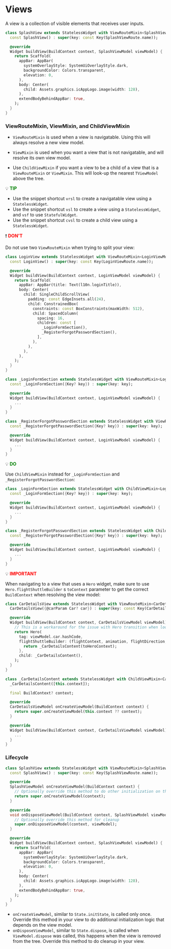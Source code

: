 # Views

A view is a collection of visible elements that receives user inputs.

```dart
class SplashView extends StatelessWidget with ViewRouteMixin<SplashViewModel> {
  const SplashView() : super(key: const Key(SplashViewRoute.name));

  @override
  Widget buildView(BuildContext context, SplashViewModel viewModel) {
    return Scaffold(
      appBar: AppBar(
        systemOverlayStyle: SystemUiOverlayStyle.dark,
        backgroundColor: Colors.transparent,
        elevation: 0,
      ),
      body: Center(
        child: Assets.graphics.icAppLogo.image(width: 128),
      ),
      extendBodyBehindAppBar: true,
    );
  }
}
```

### ViewRouteMixin, ViewMixin, and ChildViewMixin

- `ViewRouteMixin` is used when a view is navigatable. Using this will always resolve a new view model.

- `ViewMixin` is used when you want a view that is not navigatable, and will resolve its own view model.

- Use `ChildViewMixin` if you want a view to be a child of a view that is a `ViewRouteMixin` or `ViewMixin`. This will look-up the nearest `TViewModel` above the tree.

:bulb: **<span style="color: green">TIP</span>**

- Use the snippet shortcut `vrsl` to create a navigatable view using a `StatelessWidget`. 
- Use the snippet shortcut `vsl` to create a view using a `StatelessWidget`, and `vsf` to use `StatefulWidget`.
- Use the snippet shortcut `cvsl` to create a child view using a `StatelessWidget`.

:exclamation: **<span style="color: red">DON'T</span>**

Do not use two `ViewRouteMixin` when trying to split your view:

```dart
class LoginView extends StatelessWidget with ViewRouteMixin<LoginViewModel> {
  const LoginView() : super(key: const Key(LoginViewRoute.name));

  @override
  Widget buildView(BuildContext context, LoginViewModel viewModel) {
    return Scaffold(
      appBar: AppBar(title: Text(l10n.loginTitle)),
      body: Center(
        child: SingleChildScrollView(
          padding: const EdgeInsets.all(24),
          child: ConstrainedBox(
            constraints: const BoxConstraints(maxWidth: 512),
            child: SpacedColumn(
              spacing: 16,
              children: const [
                _LoginFormSection(),
                _RegisterForgotPasswordSection(),
              ],
            ),
          ),
        ),
      ),
    );
  }
}

class _LoginFormSection extends StatelessWidget with ViewRouteMixin<LoginViewModel> { // DON'T!
  const _LoginFormSection({Key? key}) : super(key: key);

  @override
  Widget buildView(BuildContext context, LoginViewModel viewModel) {
    ...
  }
}

class _RegisterForgotPasswordSection extends StatelessWidget with ViewRouteMixin<LoginViewModel> { // DON'T!
  const _RegisterForgotPasswordSection({Key? key}) : super(key: key);

  @override
  Widget buildView(BuildContext context, LoginViewModel viewModel) {
    ...
  }
}
```

:bulb: **<span style="color: green">DO</span>**

Use `ChildViewMixin` instead for `_LoginFormSection` and `_RegisterForgotPasswordSection`:

```dart
class _LoginFormSection extends StatelessWidget with ChildViewMixin<LoginViewModel> { // DO
  const _LoginFormSection({Key? key}) : super(key: key);

  @override
  Widget buildView(BuildContext context, LoginViewModel viewModel) {
    ...
  }
}

class _RegisterForgotPasswordSection extends StatelessWidget with ChildViewMixin<LoginViewModel> { // DO
  const _RegisterForgotPasswordSection({Key? key}) : super(key: key);

  @override
  Widget buildView(BuildContext context, LoginViewModel viewModel) {
    ...
  }
}
```

:bulb: **<span style="color: red">IMPORTANT</span>**

When navigating to a view that uses a `Hero` widget, make sure to use `Hero.flightShuttleBuilder`
s `toContext` parameter to get the correct `BuildContext` when resolving the view model:

```dart
class CarDetailsView extends StatelessWidget with ViewRouteMixin<CarDetailsViewModel> {
  CarDetailsView({@carParam Car? car}) : super(key: const Key(CarDetailsViewRoute.name));

  @override
  Widget buildView(BuildContext context, CarDetailsViewModel viewModel) {
    // This is a workaround for the issue with Hero transition when looking up for the ViewModel in the widget tree
    return Hero(
      tag: viewModel.car.hashCode,
      flightShuttleBuilder: (flightContext, animation, flightDirection, fromHeroContext, toHeroContext) {
        return _CarDetailsContent(toHeroContext);
      },
      child: _CarDetailsContent(),
    );
  }
}

class _CarDetailsContent extends StatelessWidget with ChildViewMixin<CarDetailsViewModel> {
  _CarDetailsContent([this.context]);

  final BuildContext? context;

  @override
  CarDetailsViewModel onCreateViewModel(BuildContext context) {
    return super.onCreateViewModel(this.context ?? context);
  }

  @override
  Widget buildView(BuildContext context, CarDetailsViewModel viewModel) {
    ...
  }
}
```

### Lifecycle

```dart
class SplashView extends StatelessWidget with ViewRouteMixin<SplashViewModel> {
  const SplashView() : super(key: const Key(SplashViewRoute.name));

  @override
  SplashViewModel onCreateViewModel(BuildContext context) {
    // Optionally override this method to do other initialization on the view/view model
    return super.onCreateViewModel(context);
  }

  @override
  void onDisposeViewModel(BuildContext context, SplashViewModel viewModel) {
    // Optionally override this method for cleanup
    super.onDisposeViewModel(context, viewModel);
  }

  @override
  Widget buildView(BuildContext context, SplashViewModel viewModel) {
    return Scaffold(
      appBar: AppBar(
        systemOverlayStyle: SystemUiOverlayStyle.dark,
        backgroundColor: Colors.transparent,
        elevation: 0,
      ),
      body: Center(
        child: Assets.graphics.icAppLogo.image(width: 128),
      ),
      extendBodyBehindAppBar: true,
    );
  }
}
```

- `onCreateViewModel`, similar to `State.initState`, is called only once. Override this method in your view to do additional initialization logic that depends on the view model.
- `onDisposeViewModel`, similar to `State.dispose`, is called when `ViewModel.dispose` was called, this happens when the view is removed from the tree. Override this method to do cleanup in your view.
